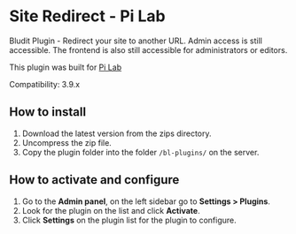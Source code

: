 # Site Redirect - Pi Lab
Bludit Plugin - Redirect your site to another URL. Admin access is still accessible. The frontend is also still accessible for administrators or editors.

This plugin was built for [Pi Lab](https://pilab.dev)

Compatibility: 3.9.x

## How to install
1. Download the latest version from the zips directory.
2. Uncompress the zip file.
3. Copy the plugin folder into the folder `/bl-plugins/` on the server.

## How to activate and configure
1. Go to the **Admin panel**, on the left sidebar go to **Settings > Plugins**.
2. Look for the plugin on the list and click **Activate**.
3. Click **Settings** on the plugin list for the plugin to configure.
